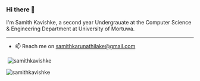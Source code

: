### Hi there 👋

<!--
**samithkavishke/samithkavishke** is a ✨ _special_ ✨ repository because its `README.md` (this file) appears on your GitHub profile.

Here are some ideas to get you started:

- 🔭 I’m currently working on ...
- 🌱 I’m currently learning ...
- 👯 I’m looking to collaborate on ...
- 🤔 I’m looking for help with ...
- 💬 Ask me about ...
- 📫 How to reach me: ...
- 😄 Pronouns: ...
- ⚡ Fun fact: ...
-->

I'm Samith Kavishke, a second year Undergrauate at the Computer Science & Engineering Department at University of Mortuwa.              
***
* 📫 Reach me on samithkarunathilake@gmail.com

<!-- <p><img align="left" src="https://github-readme-stats.vercel.app/api/top-langs?username=samithkavishke&show_icons=true&locale=en&layout=compact" alt="samithkavishke" /></p> -->

<p>&nbsp;<img align="center" src="https://github-readme-stats.vercel.app/api?username=samithkavishke&show_icons=true&locale=en" alt="samithkavishke" /></p>

<p><img align="center" src="https://github-readme-streak-stats.herokuapp.com/?user=samithkavishke&" alt="samithkavishke" /></p>
